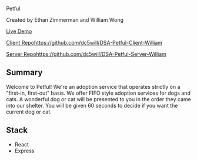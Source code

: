 Petful

Created by Ethan Zimmerman and William Wong

[Live Demo](https://petful-client.dc5will.now.sh/)

[Client Repo](#)https://github.com/dc5will/DSA-Petful-Client-William

[Server Repo](#)https://github.com/dc5will/DSA-Petful-Server-William

## Summary

Welcome to Petful! We're an adoption service that operates strictly on a
"first-in, first-out" basis. We offer FIFO style adoption services for dogs and
cats. A wonderful dog or cat will be presented to you in the order they came
into our shelter. You will be given 60 seconds to decide if you want the current
dog or cat.

## Stack

- React
- Express
